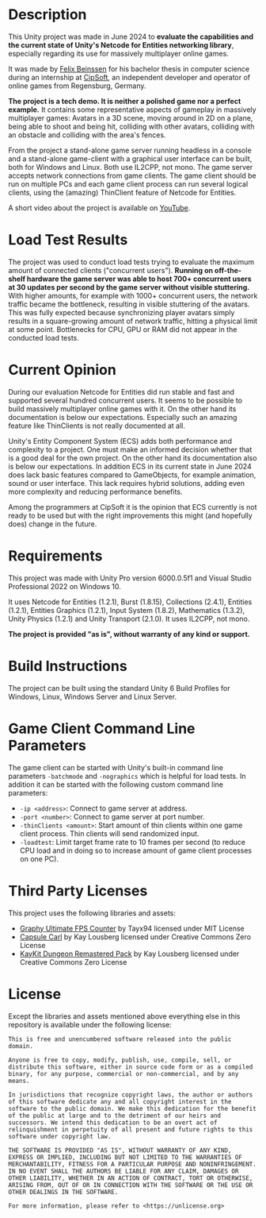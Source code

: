 # Description

This Unity project was made in June 2024 to **evaluate the capabilities and the current state of Unity's Netcode for Entities networking library**, especially regarding its use for massively multiplayer online games.

It was made by [Felix Beinssen](https://github.com/Chafficui) for his bachelor thesis in computer science during an internship at [CipSoft](https://www.cipsoft.com/), an independent developer and operator of online games from Regensburg, Germany.

**The project is a tech demo. It is neither a polished game nor a perfect example.** It contains some representative aspects of gameplay in massively multiplayer games: Avatars in a 3D scene, moving around in 2D on a plane, being able to shoot and being hit, colliding with other avatars, colliding with an obstacle and colliding with the area's fences.

From the project a stand-alone game server running headless in a console and a stand-alone game-client with a graphical user interface can be built, both for Windows and Linux. Both use IL2CPP, not mono. The game server accepts network connections from game clients. The game client should be run on multiple PCs and each game client process can run several logical clients, using the (amazing) ThinClient feature of Netcode for Entities.

A short video about the project is available on [YouTube](https://youtu.be/rRU4Rt977zA).

# Load Test Results

The project was used to conduct load tests trying to evaluate the maximum amount of connected clients ("concurrent users"). **Running on off-the-shelf hardware the game server was able to host 700+ concurrent users at 30 updates per second by the game server without visible stuttering.** With higher amounts, for example with 1000+ concurrent users, the network traffic became the bottleneck, resulting in visible stuttering of the avatars. This was fully expected because synchronizing player avatars simply results in a square-growing amount of network traffic, hitting a physical limit at some point. Bottlenecks for CPU, GPU or RAM did not appear in the conducted load tests.

# Current Opinion

During our evaluation Netcode for Entities did run stable and fast and supported several hundred concurrent users. It seems to be possible to build massively multiplayer online games with it. On the other hand its documentation is below our expectations. Especially such an amazing feature like ThinClients is not really documented at all.

Unity's Entity Component System (ECS) adds both performance and complexity to a project. One must make an informed decision whether that is a good deal for the own project. On the other hand its documentation also is below our expectations. In addition ECS in its current state in June 2024 does lack basic features compared to GameObjects, for example animation, sound or user interface. This lack requires hybrid solutions, adding even more complexity and reducing performance benefits.

Among the programmers at CipSoft it is the opinion that ECS currently is not ready to be used but with the right improvements this might (and hopefully does) change in the future.

# Requirements

This project was made with Unity Pro version 6000.0.5f1 and Visual Studio Professional 2022 on Windows 10.

It uses Netcode for Entities (1.2.1), Burst (1.8.15), Collections (2.4.1), Entities (1.2.1), Entities Graphics (1.2.1), Input System (1.8.2), Mathematics (1.3.2), Unity Physics (1.2.1) and Unity Transport (2.1.0). It uses IL2CPP, not mono.

**The project is provided "as is", without warranty of any kind or support.**

# Build Instructions

The project can be built using the standard Unity 6 Build Profiles for Windows, Linux, Windows Server and Linux Server.

# Game Client Command Line Parameters

The game client can be started with Unity's built-in command line parameters `-batchmode` and `-nographics` which is helpful for load tests. In addition it can be started with the following custom command line parameters:
* `-ip <address>`: Connect to game server at address.
* `-port <number>`: Connect to game server at port number.
* `-thinClients <amount>`: Start amount of thin clients within one game client process. Thin clients will send randomized input.
* `-loadtest`: Limit target frame rate to 10 frames per second (to reduce CPU load and in doing so to increase amount of game client processes on one PC).

# Third Party Licenses

This project uses the following libraries and assets:

* [Graphy Ultimate FPS Counter](https://github.com/Tayx94/graphy) by Tayx94 licensed under MIT License
* [Capsule Carl](https://www.patreon.com/posts/99531832) by Kay Lousberg licensed under Creative Commons Zero License
* [KayKit Dungeon Remastered Pack](https://kaylousberg.itch.io/kaykit-dungeon-remastered) by Kay Lousberg  licensed under Creative Commons Zero License

# License

Except the libraries and assets mentioned above everything else in this repository is available under the following license:

```
This is free and unencumbered software released into the public domain.

Anyone is free to copy, modify, publish, use, compile, sell, or
distribute this software, either in source code form or as a compiled
binary, for any purpose, commercial or non-commercial, and by any
means.

In jurisdictions that recognize copyright laws, the author or authors
of this software dedicate any and all copyright interest in the
software to the public domain. We make this dedication for the benefit
of the public at large and to the detriment of our heirs and
successors. We intend this dedication to be an overt act of
relinquishment in perpetuity of all present and future rights to this
software under copyright law.

THE SOFTWARE IS PROVIDED "AS IS", WITHOUT WARRANTY OF ANY KIND,
EXPRESS OR IMPLIED, INCLUDING BUT NOT LIMITED TO THE WARRANTIES OF
MERCHANTABILITY, FITNESS FOR A PARTICULAR PURPOSE AND NONINFRINGEMENT.
IN NO EVENT SHALL THE AUTHORS BE LIABLE FOR ANY CLAIM, DAMAGES OR
OTHER LIABILITY, WHETHER IN AN ACTION OF CONTRACT, TORT OR OTHERWISE,
ARISING FROM, OUT OF OR IN CONNECTION WITH THE SOFTWARE OR THE USE OR
OTHER DEALINGS IN THE SOFTWARE.

For more information, please refer to <https://unlicense.org>
```
